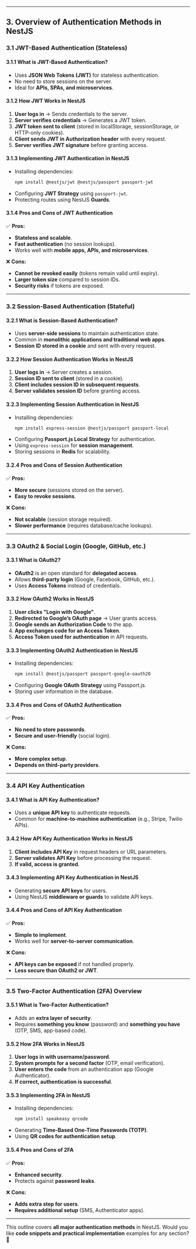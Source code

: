 
---

## **3. Overview of Authentication Methods in NestJS**  

### **3.1 JWT-Based Authentication (Stateless)**  
#### **3.1.1 What is JWT-Based Authentication?**  
   - Uses **JSON Web Tokens (JWT)** for stateless authentication.  
   - No need to store sessions on the server.  
   - Ideal for **APIs, SPAs, and microservices**.  

#### **3.1.2 How JWT Works in NestJS**  
   1. **User logs in** → Sends credentials to the server.  
   2. **Server verifies credentials** → Generates a JWT token.  
   3. **JWT token sent to client** (stored in localStorage, sessionStorage, or HTTP-only cookies).  
   4. **Client sends JWT in Authorization header** with every request.  
   5. **Server verifies JWT signature** before granting access.  

#### **3.1.3 Implementing JWT Authentication in NestJS**  
   - Installing dependencies:  
     ```sh
     npm install @nestjs/jwt @nestjs/passport passport-jwt
     ```
   - Configuring **JWT Strategy** using `passport-jwt`.  
   - Protecting routes using NestJS **Guards**.  

#### **3.1.4 Pros and Cons of JWT Authentication**  
✅ **Pros:**  
   - **Stateless and scalable**.  
   - **Fast authentication** (no session lookups).  
   - Works well with **mobile apps, APIs, and microservices**.  

❌ **Cons:**  
   - **Cannot be revoked easily** (tokens remain valid until expiry).  
   - **Larger token size** compared to session IDs.  
   - **Security risks** if tokens are exposed.  

---

### **3.2 Session-Based Authentication (Stateful)**  
#### **3.2.1 What is Session-Based Authentication?**  
   - Uses **server-side sessions** to maintain authentication state.  
   - Common in **monolithic applications and traditional web apps**.  
   - **Session ID stored in a cookie** and sent with every request.  

#### **3.2.2 How Session Authentication Works in NestJS**  
   1. **User logs in** → Server creates a session.  
   2. **Session ID sent to client** (stored in a cookie).  
   3. **Client includes session ID in subsequent requests**.  
   4. **Server validates session ID** before granting access.  

#### **3.2.3 Implementing Session Authentication in NestJS**  
   - Installing dependencies:  
     ```sh
     npm install express-session @nestjs/passport passport-local
     ```  
   - Configuring **Passport.js Local Strategy** for authentication.  
   - Using `express-session` for **session management**.  
   - Storing sessions in **Redis** for scalability.  

#### **3.2.4 Pros and Cons of Session Authentication**  
✅ **Pros:**  
   - **More secure** (sessions stored on the server).  
   - **Easy to revoke sessions**.  

❌ **Cons:**  
   - **Not scalable** (session storage required).  
   - **Slower performance** (requires database/cache lookups).  

---

### **3.3 OAuth2 & Social Login (Google, GitHub, etc.)**  
#### **3.3.1 What is OAuth2?**  
   - **OAuth2** is an open standard for **delegated access**.  
   - Allows **third-party login** (Google, Facebook, GitHub, etc.).  
   - Uses **Access Tokens** instead of credentials.  

#### **3.3.2 How OAuth2 Works in NestJS**  
   1. **User clicks "Login with Google"**.  
   2. **Redirected to Google’s OAuth page** → User grants access.  
   3. **Google sends an Authorization Code** to the app.  
   4. **App exchanges code for an Access Token**.  
   5. **Access Token used for authentication** in API requests.  

#### **3.3.3 Implementing OAuth2 Authentication in NestJS**  
   - Installing dependencies:  
     ```sh
     npm install @nestjs/passport passport-google-oauth20
     ```  
   - Configuring **Google OAuth Strategy** using Passport.js.  
   - Storing user information in the database.  

#### **3.3.4 Pros and Cons of OAuth2 Authentication**  
✅ **Pros:**  
   - **No need to store passwords**.  
   - **Secure and user-friendly** (social login).  

❌ **Cons:**  
   - **More complex setup**.  
   - **Depends on third-party providers**.  

---

### **3.4 API Key Authentication**  
#### **3.4.1 What is API Key Authentication?**  
   - Uses a **unique API key** to authenticate requests.  
   - Common for **machine-to-machine authentication** (e.g., Stripe, Twilio APIs).  

#### **3.4.2 How API Key Authentication Works in NestJS**  
   1. **Client includes API Key** in request headers or URL parameters.  
   2. **Server validates API Key** before processing the request.  
   3. **If valid, access is granted**.  

#### **3.4.3 Implementing API Key Authentication in NestJS**  
   - Generating **secure API keys** for users.  
   - Using NestJS **middleware or guards** to validate API keys.  

#### **3.4.4 Pros and Cons of API Key Authentication**  
✅ **Pros:**  
   - **Simple to implement**.  
   - Works well for **server-to-server communication**.  

❌ **Cons:**  
   - **API keys can be exposed** if not handled properly.  
   - **Less secure than OAuth2 or JWT**.  

---

### **3.5 Two-Factor Authentication (2FA) Overview**  
#### **3.5.1 What is Two-Factor Authentication?**  
   - Adds an **extra layer of security**.  
   - Requires **something you know** (password) and **something you have** (OTP, SMS, app-based code).  

#### **3.5.2 How 2FA Works in NestJS**  
   1. **User logs in with username/password**.  
   2. **System prompts for a second factor** (OTP, email verification).  
   3. **User enters the code** from an authentication app (Google Authenticator).  
   4. **If correct, authentication is successful**.  

#### **3.5.3 Implementing 2FA in NestJS**  
   - Installing dependencies:  
     ```sh
     npm install speakeasy qrcode
     ```  
   - Generating **Time-Based One-Time Passwords (TOTP)**.  
   - Using **QR codes for authentication setup**.  

#### **3.5.4 Pros and Cons of 2FA**  
✅ **Pros:**  
   - **Enhanced security**.  
   - Protects against **password leaks**.  

❌ **Cons:**  
   - **Adds extra step for users**.  
   - **Requires additional setup** (SMS, Authenticator apps).  

---

This outline covers **all major authentication methods** in NestJS. Would you like **code snippets and practical implementation** examples for any section? 🚀
